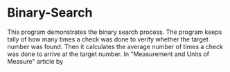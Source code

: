 # Binary-Search
This program demonstrates the binary search process. The program keeps tally of how many times a check was done to verify whether the target number was found. Then it calculates the average number of times a check was done to arrive at the target number. In "Measurement and Units of Measure" article by
